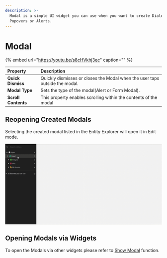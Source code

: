 ```yaml
---
description: >-
  Modal is a simple UI widget you can use when you want to create Dialogs,
  Popovers or Alerts.
---
```


# Modal

{% embed url="https://youtu.be/s8cHVkhj3ec" caption="" %}

| Property | Description |
| :--- | :--- |
| **Quick Dismiss** | Quickly dismisses or closes the Modal when the user taps outside the modal. |
| **Modal Type** | Sets the type of the modal\(Alert or Form Modal\). |
| **Scroll Contents** | This property enables scrolling within the contents of the modal |

## Reopening Created Modals

Selecting the created modal listed in the Entity Explorer will open it in Edit mode.

![Click to expand](../.gitbook/assets/open-created-modal.gif)

## Opening Modals via Widgets

To open the Modals via other widgets please refer to [Show Modal](../framework-reference/show-modal.md) function.

